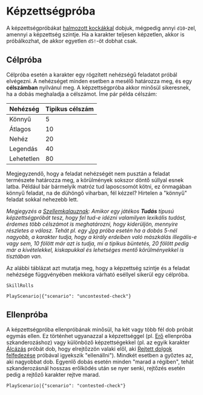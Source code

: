 # Képzettségpróba

A képzettségpróbákat [halmozott kockákkal](rule:exploding_dice) dobjuk, mégpedig annyi `d10`-zel, amennyi a képzettség szintje. Ha a karakter teljesen képzetlen, akkor is próbálkozhat, de akkor egyetlen `d5!`-öt dobhat csak.

## Célpróba

Célpróba esetén a karakter egy rögzített nehézségű feladatot próbál elvégezni. A nehézséget minden esetben a mesélő határozza meg, és egy **célszámban** nyilvánul meg. A képzettségpróba akkor minősül sikeresnek, ha a dobás meghaladja a célszámot. Íme pár példa célszám:

| Nehézség | Tipikus célszám |
| :- | :- |
| Könnyű | 5 |
| Átlagos | 10 |
| Nehéz | 20 |
| Legendás | 40 |
| Lehetetlen | 80 |

Megjegyzendő, hogy a feladat nehézségét nem pusztán a feladat természete határozza meg, a körülmények sokszor döntő súllyal esnek latba. Például bár bármelyik matróz tud laposcsomót kötni, ez önmagában könnyű feladat, na de dühöngő viharban, fél kézzel? Hirtelen a "könnyű" feladat sokkal nehezebb lett.

*Megjegyzés a [Szellemkalauznak](world:concepts:spirit_guide): Amikor egy játékos **Tudás** típusú képzettségpróbát tesz, hogy fel tud-e idézni valamilyen lexikális tudást, érdemes több célszámot is meghatározni, hogy kiderüljön, mennyire részletes a válasz. Tehát pl. egy [Jog](skill:law) próba esetén ha a dobás 5-nél nagyobb, a karakter tudja, hogy a király erdeiben való mászkálás illegális-e vagy sem, 10 fölött már azt is tudja, mi a tipikus büntetés, 20 fölött pedig már a kivételekkel, kiskapukkal és lehetséges mentő körülményekkel is tisztában van.* 

Az alábbi táblázat azt mutatja meg, hogy a képzettség szintje és a feladat nehézsége függvényében mekkora várható eséllyel sikerül egy célpróba.

`SkillRolls`

`PlayScenario|{"scenario": "uncontested-check"}`

## Ellenpróba

A képzettségpróba ellenpróbának minősül, ha két vagy több fél dob próbát egymás ellen. Ez történhet ugyanazzal a képzettséggel (pl. [Erő](skill:strength) ellenpróba szkanderozáshoz) vagy különböző képzettségekkel (pl. az egyik karakter [Álcázás](skill:camouflage) próbát dob, hogy elrejtőzzön valaki elől, aki [Rejtett dolgok felfedezése](skill:spot_hidden) próbával igyekszik "ellenállni"). Mindkét esetben a győztes az, aki nagyobbat dob. Egyenlő dobás esetén minden "marad a régiben", tehát szkanderozásnál hosszas erőlködés után se nyer senki, rejtőzés esetén pedig a rejtőző karakter rejtve marad.

`PlayScenario|{"scenario": "contested-check"}`
